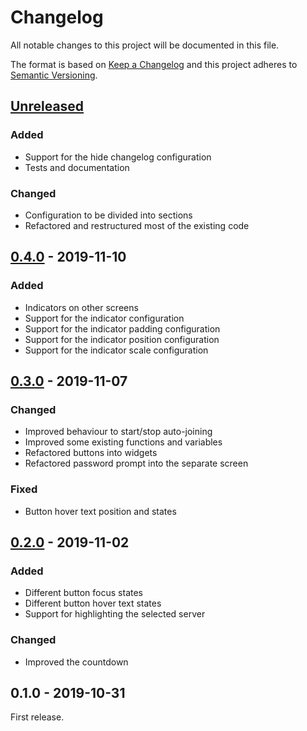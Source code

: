 # Changelog

All notable changes to this project will be documented in this file.

The format is based on [Keep a Changelog](http://keepachangelog.com/en/1.0.0/)
and this project adheres to [Semantic Versioning](http://semver.org/spec/v2.0.0.html).

## [Unreleased][]

### Added

- Support for the hide changelog configuration
- Tests and documentation

### Changed

- Configuration to be divided into sections
- Refactored and restructured most of the existing code

## [0.4.0][] - 2019-11-10

### Added

- Indicators on other screens
- Support for the indicator configuration
- Support for the indicator padding configuration
- Support for the indicator position configuration
- Support for the indicator scale configuration

## [0.3.0][] - 2019-11-07

### Changed

- Improved behaviour to start/stop auto-joining
- Improved some existing functions and variables
- Refactored buttons into widgets
- Refactored password prompt into the separate screen

### Fixed

- Button hover text position and states

## [0.2.0][] - 2019-11-02

### Added

- Different button focus states
- Different button hover text states
- Support for highlighting the selected server

### Changed

- Improved the countdown

## 0.1.0 - 2019-10-31

First release.

[unreleased]: https://github.com/victorpopkov/dst-mod-auto-join/compare/v0.4.0...HEAD
[0.4.0]: https://github.com/victorpopkov/dst-mod-auto-join/compare/v0.3.0...v0.4.0
[0.3.0]: https://github.com/victorpopkov/dst-mod-auto-join/compare/v0.2.0...v0.3.0
[0.2.0]: https://github.com/victorpopkov/dst-mod-auto-join/compare/v0.1.0...v0.2.0
